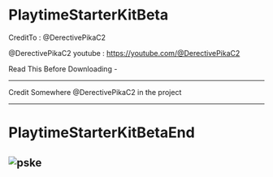 # PlaytimeStarterKitBeta
CreditTo : @DerectivePikaC2

@DerectivePikaC2 youtube : https://youtube.com/@DerectivePikaC2

Read This Before Downloading - 

-----------------------------------------------------------------------

Credit Somewhere @DerectivePikaC2 in the project

-----------------------------------------------------------------------

# PlaytimeStarterKitBetaEnd

## ![pske](https://raw.githubusercontent.com/SohamTeamIndiaOfficial/StarterKitST/refs/heads/main/logo_image.png)
